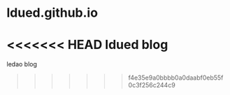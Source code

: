 ldued.github.io
===============

<<<<<<< HEAD
ldued blog
=======
ledao blog
>>>>>>> f4e35e9a0bbbb0a0daabf0eb55f0c3f256c244c9
